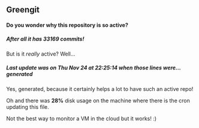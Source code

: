 ## Greengit

#### Do you wonder why this repository is so active?

##### After all it has 33169 commits!

But is it *really* active? Well...

##### Last update was on Thu Nov 24 at 22:25:14 when those lines were... generated

Yes, generated, because it certainly helps a lot to have such an active repo!

Oh and there was **28%** disk usage on the machine
where there is the cron updating this file.

Not the best way to monitor a VM in the cloud but it works! :)

